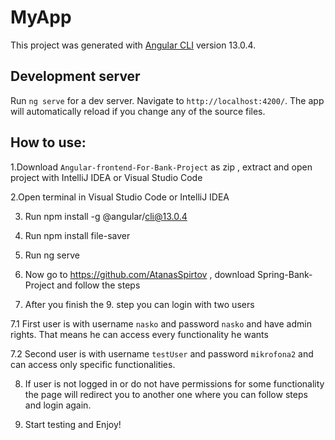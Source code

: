 # MyApp

This project was generated with [Angular CLI](https://github.com/angular/angular-cli) version 13.0.4.

## Development server

Run `ng serve` for a dev server. Navigate to `http://localhost:4200/`. The app will automatically reload if you change any of the source files.

## How to use:
1.Download `Angular-frontend-For-Bank-Project` as zip , extract and open project with IntelliJ IDEA or Visual Studio Code

2.Open terminal in Visual Studio Code or IntelliJ IDEA

3. Run npm install -g @angular/cli@13.0.4

4. Run npm install file-saver
 
5. Run ng serve
 
6. Now go to https://github.com/AtanasSpirtov , download Spring-Bank-Project and follow the steps

7. After you finish the 9. step you can login with two users 

7.1 First user is with username `nasko` and password `nasko` and have admin rights. That means he can access every functionality he wants

7.2 Second user is with username `testUser` and password `mikrofona2` and can access only specific functionalities.

8. If user is not logged in or do not have permissions for some functionality the page will redirect you to another one where you can follow steps and login again.

9. Start testing and Enjoy!
